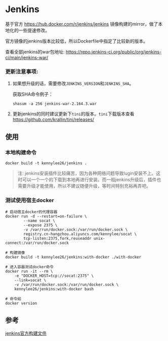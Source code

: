 # Jenkins

基于官方 https://hub.docker.com/r/jenkins/jenkins 镜像构建的mirror，做了本地化的一些提速修改。

官方镜像的jenkins版本比较低，所以Dockerfile中指定了比较新的版本。

查看全部jenkins的war包地址: https://repo.jenkins-ci.org/public/org/jenkins-ci/main/jenkins-war/

### 更新注意事项:

1. 如果想升级的话，需要修改`JENKINS_VERSION`和`JENKINS_SHA`。

	获取SHA命令例子：

	```
	shasum -a 256 jenkins-war-2.164.3.war
	```

2. 更新jenkins的同时建议更新下`tini`的版本。`tini`下载版本查看 https://github.com/krallin/tini/releases/

## 使用

### 本地构建命令

```
docker build -t kennylee26/jenkins .
```

>注: jenkins安装插件比较痛苦，因为各种网络问题导致lugin安装不上。这时可以一个一个的下载到本地再进行安装。而一般jenkins升级后，插件也需要升级才能使用，所以不建议随便升级，等时间特别充裕再弄吧。

### 测试使用宿主docker

```
# 启动宿主docker的代理容器
docker run -d --restart=on-failure \
		--name socat \
		--expose 2375 \
		-v /var/run/docker.sock:/var/run/docker.sock \
		registry.cn-hangzhou.aliyuncs.com/kennylee/socat \
		tcp-listen:2375,fork,reuseaddr unix-connect:/var/run/docker.sock
		
# 构建镜像
docker build -t kennylee26/jenkins:with-docker ./with-docker

# 进入容器测试docker命令
docker run -it --rm \
	-e "DOCKER_HOST=tcp://socat:2375" \
	--link=socat \
	-v /var/run/docker.sock:/var/run/docker.sock \
	kennylee26/jenkins:with-docker bash
	
# 命令如
docker version
```

## 参考

[jenkins官方构建文件](https://github.com/jenkinsci/docker)


